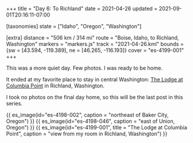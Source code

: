 +++
title = "Day 6: To Richland"
date = 2021-04-26
updated = 2021-09-01T20:16:11-07:00

[taxonomies]
state = ["Idaho", "Oregon", "Washington"]

[extra]
distance = "506 km / 314 mi"
route = "Boise, Idaho, to Richland, Washington"
markers = "markers.js"
track = "2021-04-26.kml"
bounds = {sw = [43.594, -119.389], ne = [46.265, -116.193]}
cover = "es-4199-001"
+++

This was a more quiet day. Few photos. I was ready to be home.

<!-- more -->

It ended at my favorite place to stay in central Washington: [The Lodge at Columbia Point](https://lodgeatcolumbiapoint.com) in Richland, Washington.

I took no photos on the final day home, so this will be the last post in this series.

{{ es_image(id="es-4198-002", caption = "northeast of Baker City, Oregon") }}
{{ es_image(id="es-4198-046", caption = "east of Union, Oregon") }}
{{ es_image(id="es-4199-001", title = "The Lodge at Columbia Point", caption = "view from my room in Richland, Washington") }}

